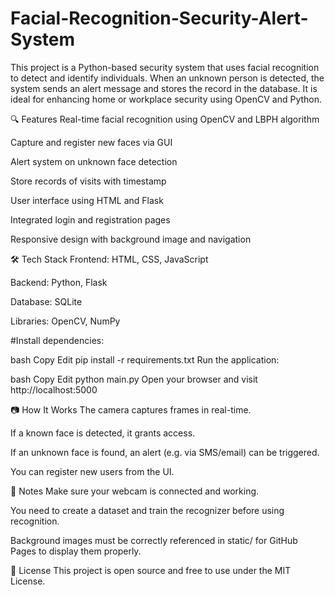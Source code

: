 # Facial-Recognition-Security-Alert-System

This project is a Python-based security system that uses facial recognition to detect and identify individuals. When an unknown person is detected, the system sends an alert message and stores the record in the database. It is ideal for enhancing home or workplace security using OpenCV and Python.

🔍 Features
Real-time facial recognition using OpenCV and LBPH algorithm

Capture and register new faces via GUI

Alert system on unknown face detection

Store records of visits with timestamp

User interface using HTML and Flask

Integrated login and registration pages

Responsive design with background image and navigation

🛠️ Tech Stack
Frontend: HTML, CSS, JavaScript

Backend: Python, Flask

Database: SQLite

Libraries: OpenCV, NumPy

#Install dependencies:

bash
Copy
Edit
pip install -r requirements.txt
Run the application:

bash
Copy
Edit
python main.py
Open your browser and visit http://localhost:5000

📷 How It Works
The camera captures frames in real-time.

If a known face is detected, it grants access.

If an unknown face is found, an alert (e.g. via SMS/email) can be triggered.

You can register new users from the UI.

📌 Notes
Make sure your webcam is connected and working.

You need to create a dataset and train the recognizer before using recognition.

Background images must be correctly referenced in static/ for GitHub Pages to display them properly.

📄 License
This project is open source and free to use under the MIT License.

